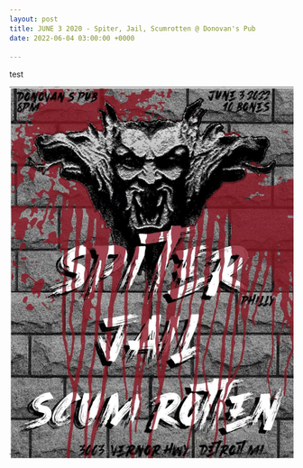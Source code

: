 ```yaml
---
layout: post
title: JUNE 3 2020 - Spiter, Jail, Scumrotten @ Donovan's Pub
date: 2022-06-04 03:00:00 +0000

---
```

test

![](/uploads/screen-shot-2022-06-02-at-4-37-21-pm.png)